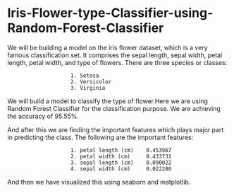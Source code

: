 # Iris-Flower-type-Classifier-using-Random-Forest-Classifier

We will be building a model on the iris flower dataset, which is a very famous classification set. It comprises the sepal length, sepal width, petal length, petal width, and type of flowers. There are three species or classes: 
                       
                        1. Setosa 
                        2. Versicolor 
                        3. Virginia 

We will build a model to classify the type of flower.Here we are using Random Forest Classifier for the classification purpose. We are achieving the accuracy of 95.55%.

And after this we are finding the important features which plays major part in predicting the class. The following are the important features:

                        1. petal length (cm)    0.453967
                        2. petal width (cm)     0.433731
                        3. sepal length (cm)    0.090022
                        4. sepal width (cm)     0.022280
                        
And then we have visualized this using seaborn and matplotlib.                        
